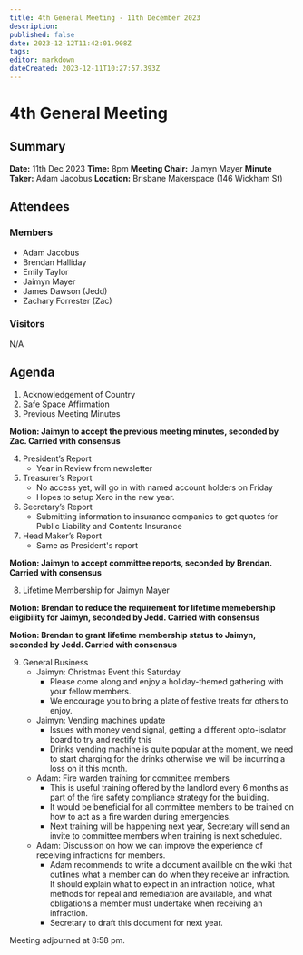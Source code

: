 ```yaml
---
title: 4th General Meeting - 11th December 2023
description: 
published: false
date: 2023-12-12T11:42:01.908Z
tags: 
editor: markdown
dateCreated: 2023-12-11T10:27:57.393Z
---
```


# 4th General Meeting

## Summary
**Date:** 11th Dec 2023
**Time:** 8pm
**Meeting Chair:** Jaimyn Mayer
**Minute Taker:** Adam Jacobus
**Location:** Brisbane Makerspace (146 Wickham St)

## Attendees
### Members

- Adam Jacobus
- Brendan Halliday
- Emily Taylor
- Jaimyn Mayer
- James Dawson (Jedd)
- Zachary Forrester (Zac)

### Visitors

N/A

## Agenda

1. Acknowledgement of Country
2. Safe Space Affirmation
3. Previous Meeting Minutes

**Motion: Jaimyn to accept the previous meeting minutes, seconded by Zac. Carried with consensus**

4. President’s Report
    - Year in Review from newsletter
5. Treasurer’s Report
    - No access yet, will go in with named account holders on Friday
    - Hopes to setup Xero in the new year.
6. Secretary’s Report
    - Submitting information to insurance companies to get quotes for Public Liability and Contents Insurance
7. Head Maker’s Report
    - Same as President's report

**Motion: Jaimyn to accept committee reports, seconded by Brendan. Carried with consensus**

8. Lifetime Membership for Jaimyn Mayer

**Motion: Brendan to reduce the requirement for lifetime memebership eligibility for Jaimyn, seconded by Jedd. Carried with consensus**

**Motion: Brendan to grant lifetime membership status to Jaimyn, seconded by Jedd. Carried with consensus**

9. General Business
    - Jaimyn: Christmas Event this Saturday
      - Please come along and enjoy a holiday-themed gathering with your fellow members.
      - We encourage you to bring a plate of festive treats for others to enjoy.
    - Jaimyn: Vending machines update
      - Issues with money vend signal, getting a different opto-isolator board to try and rectify this
      - Drinks vending machine is quite popular at the moment, we need to start charging for the drinks otherwise we will be incurring a loss on it this month.
    - Adam: Fire warden training for committee members
      - This is useful training offered by the landlord every 6 months as part of the fire safety compliance strategy for the building.
      - It would be beneficial for all committee members to be trained on how to act as a fire warden during emergencies.
      - Next training will be happening next year, Secretary will send an invite to committee members when training is next scheduled.
    - Adam: Discussion on how we can improve the experience of receiving infractions for members.
      - Adam recommends to write a document availible on the wiki that outlines what a member can do when they receive an infraction. It should explain what to expect in an infraction notice, what methods for repeal and remediation are available, and what obligations a member must undertake when receiving an infraction.
      - Secretary to draft this document for next year.

Meeting adjourned at 8:58 pm.